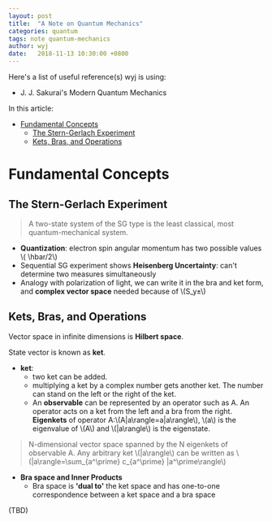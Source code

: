 ```yaml
---
layout: post
title:  "A Note on Quantum Mechanics"
categories: quantum
tags: note quantum-mechanics
author: wyj
date:   2018-11-13 10:30:00 +0800
---
```


Here's a list of useful reference(s) wyj is using:
- J. J. Sakurai's Modern Quantum Mechanics 

In this article:
- [Fundamental Concepts](#fundamentalConcepts)
  - [The Stern-Gerlach Experiment](#Stern-GerlachExperiment)
  - [Kets, Bras, and Operations](#KetsBrasOperations)

<a name="fundamentalConcepts"></a>Fundamental Concepts
===

<a name="Stern-GerlachExperiment"></a>The Stern-Gerlach Experiment
---
>A two-state system of the SG type is the least classical, most quantum-mechanical system.

- **Quantization**: electron spin angular momentum has two possible values \\( \hbar/2\\)
- Sequential SG experiment shows **Heisenberg Uncertainty**: can't determine two measures simultaneously
- Analogy with polarization of light, we can write it in the bra and ket form, and **complex vector space** needed because of \\(S_y±\\)

<a name="KetsBrasOperations"></a>Kets, Bras, and Operations
---
Vector space in infinite dimensions is **Hilbert space**.

State vector is known as **ket**.

- **ket**:
  - two ket can be added.
  - multiplying a ket by a complex number gets another ket. The number can stand on the left or the right of the ket.
  - An **observable** can be represented by an operator such as A. An operator acts on a ket from the left and a bra from the right. **Eigenkets** of operator A:\\(A\|a\rangle=a\|a\rangle\\), \\(a\\) is the eigenvalue of \\(A\\) and \\(\|a\rangle\\) is the eigenstate.
  
>N-dimensional vector space spanned by the N eigenkets of observable A. Any arbitrary ket \\(\|a\rangle\\) can be written as \\(\|a\rangle=\sum_{a^\prime} c_{a^\prime} \|a^\prime\rangle\\)

- **Bra space and Inner Products**
  - Bra space is **'dual to'**  the ket space and has one-to-one correspondence between a ket space and a bra space


(TBD)